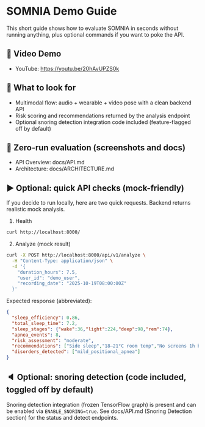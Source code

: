 # SOMNIA Demo Guide

This short guide shows how to evaluate SOMNIA in seconds without running anything, plus optional commands if you want to poke the API.

## 🎥 Video Demo

- YouTube: https://youtu.be/20hAvUPZS0k

## 📌 What to look for

- Multimodal flow: audio + wearable + video pose with a clean backend API
- Risk scoring and recommendations returned by the analysis endpoint
- Optional snoring detection integration code included (feature-flagged off by default)

## 🚦 Zero-run evaluation (screenshots and docs)

- API Overview: docs/API.md
- Architecture: docs/ARCHITECTURE.md

## ▶️ Optional: quick API checks (mock-friendly)

If you decide to run locally, here are two quick requests. Backend returns realistic mock analysis.

1) Health
```bash
curl http://localhost:8000/
```

2) Analyze (mock result)
```bash
curl -X POST http://localhost:8000/api/v1/analyze \
  -H "Content-Type: application/json" \
  -d '{
    "duration_hours": 7.5,
    "user_id": "demo_user",
    "recording_date": "2025-10-19T08:00:00Z"
  }'
```

Expected response (abbreviated):
```json
{
  "sleep_efficiency": 0.86,
  "total_sleep_time": 7.2,
  "sleep_stages": {"wake":36,"light":224,"deep":98,"rem":74},
  "apnea_events": 8,
  "risk_assessment": "moderate",
  "recommendations": ["Side sleep","18–21°C room temp","No screens 1h before bed"],
  "disorders_detected": ["mild_positional_apnea"]
}
```

## 🔈 Optional: snoring detection (code included, toggled off by default)

Snoring detection integration (frozen TensorFlow graph) is present and can be enabled via `ENABLE_SNORING=true`. See docs/API.md (Snoring Detection section) for the status and detect endpoints.
